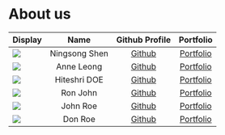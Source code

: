 # About us


Display |    Name     | Github Profile | Portfolio 
--------|:-----------:|:--------------:|:---------:
![](https://via.placeholder.com/100.png?text=Photo) | Ningsong Shen | [Github](https://github.com/) | [Portfolio](docs/team/johndoe.md)
![](https://via.placeholder.com/100.png?text=Photo) | Anne Leong | [Github](https://github.com/) | [Portfolio](docs/team/johndoe.md)
![](https://via.placeholder.com/100.png?text=Photo) |   Hiteshri DOE   | [Github](https://github.com/) | [Portfolio](docs/team/johndoe.md)
![](https://via.placeholder.com/100.png?text=Photo) |  Ron John   | [Github](https://github.com/) | [Portfolio](docs/team/johndoe.md)
![](https://via.placeholder.com/100.png?text=Photo) |  John Roe   | [Github](https://github.com/) | [Portfolio](docs/team/johndoe.md)
![](https://via.placeholder.com/100.png?text=Photo) |   Don Roe   | [Github](https://github.com/) | [Portfolio](docs/team/johndoe.md)

